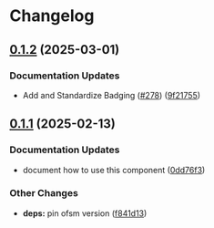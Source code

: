 # Changelog

## [0.1.2](https://github.com/marinatedconcrete/config/compare/kustomize-factorio@v0.1.1...kustomize-factorio@v0.1.2) (2025-03-01)


### Documentation Updates

* Add and Standardize Badging ([#278](https://github.com/marinatedconcrete/config/issues/278)) ([9f21755](https://github.com/marinatedconcrete/config/commit/9f21755bdeaa287887215ca76586aa070d17656e))

## [0.1.1](https://github.com/marinatedconcrete/config/compare/kustomize-factorio-v0.1.0...kustomize-factorio@v0.1.1) (2025-02-13)


### Documentation Updates

* document how to use this component ([0dd76f3](https://github.com/marinatedconcrete/config/commit/0dd76f3718e183cf3b0784ba7f011d0d72d31265))


### Other Changes

* **deps:** pin ofsm version ([f841d13](https://github.com/marinatedconcrete/config/commit/f841d13bf0d6c0ab5abc8ebb5801a1bc41e9f049))
